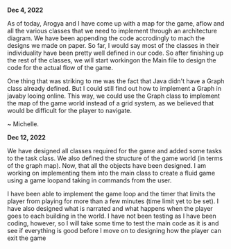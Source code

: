 **Dec 4, 2022**
<p>As of today, Arogya and I have come up with a map for the game, aflow and all the various classes that we need to implement through an architecture diagram. We have been appending the code accrodingly to mach the designs we made on paper. So far, I would say most of the classes in their individuality have been pretty well defined in our code. So after finishing up the rest of the classes, we will start workingon the Main file to design the code for the actual flow of the game.</p>
<p> One thing that was striking to me was the fact that Java didn't have a Graph class already defined. But I could still find out how to implement a Graph in javaby looing online. This way, we could use the Graph class to implement the map of the game world instead of a grid system, as we believed that would be difficult for the player to navigate. </p>
<p>~ Michelle.</p> 

**Dec 12, 2022**
<p>We have designed all classes required for the game and added some tasks to the task class. We also defined the structure of the game world (in terms  of the graph map). Now, that all the objects have been designed. I am working on implementing them into the main class to create a fluid game using a game loopand taking in commands from the user. </p>
<p>I have been able to implement the game loop and the timer that limits the player from playing for more than a few minutes (time limit yet to be set). I have also designed what is narrated and what happens when the player goes to each building in the world. I have not been testing as I have been coding, however, so I will take some time to test the main code as it is and see if everything is good before I move on to designing how the player can exit the game</p>